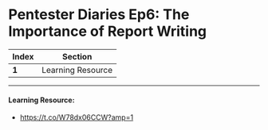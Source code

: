 # Pentester Diaries Ep6: The Importance of Report Writing


Index | Section
--- | ---
**1** | Learning Resource

___


#### Learning Resource: 

* https://t.co/W78dx06CCW?amp=1